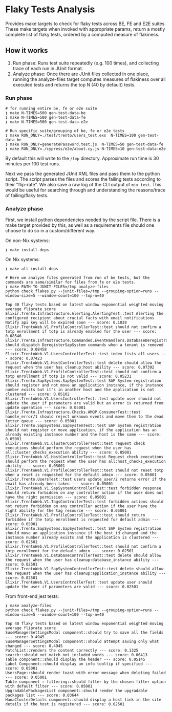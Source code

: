 # Flaky Tests Analysis

Provides make targets to check for flaky tests across BE, FE and E2E suites. These make targets when invoked with appropriate params, return a mostly complete list of flaky tests, ordered by a computed measure of flakiness.

## How it works

1. Run phase: Runs test suite repeatedly (e.g. 100 times), and collecting trace of each run in JUnit format.
2. Analyze phase: Once there are JUnit files collected in one place, running the analyze-files target computes measures of flakiness over all executed tests and returns the top N (40 by default) tests.

### Run phase

```
# for running entire be, fe or e2e suite
❯ make N-TIMES=500 gen-test-data-be
❯ make N-TIMES=500 gen-test-data-fe
❯ make N-TIMES=500 gen-test-data-e2e

# Run specific suite/grouping of be, fe or e2e tests
❯ make RUN_ONLY=./test/trento/users_test.exs  N-TIMES=100 gen-test-data-be
❯ make RUN_ONLY=generatePassword.test.js  N-TIMES=50 gen-test-data-fe
❯ make RUN_ONLY=./cypress/e2e/about.cy.js N-TIMES=10 gen-test-data-e2e
```
By default this will write to the `/tmp` directory. Approximate run time is 30 minutes per 100 test runs.

Next we pass the generated JUnit XML files and pass them to the python script.
The script parses the files and scores the failing tests according to their "flip-rate".
We also save a raw log of the CLI output of `mix test`. This would be useful for searching through 
and understanding the reasons/trace of failing/flaky tests.

### Analyze phase

First, we install python dependencies needed by the script file.
There is a make target provided by this, as well as a requirements file should one choose to do so in a custom/different way.

On non-Nix systems:
```
❯ make install-deps
```

On Nix systems:
```
❯ make alt-install-deps
```

```
# Here we analyze files generated from run of be tests, but the commands are same/similar for files from fe or e2e tests.
❯ make PATH-TO-JUNIT-FILES=/tmp analyze-files
python check_flakes.py --junit-files=/tmp --grouping-option=runs --window-size=5 --window-count=100 --top-n=40

Top 40 flaky tests based on latest window exponential weighted moving average fliprate score
Elixir.Trento.Infrastructure.Alerting.AlertingTest::test Alerting the configured recipient about crucial facts with email notifications Notify api key will be expired soon --- score: 0.1038
Elixir.TrentoWeb.V1.ProfileControllerTest::test should not confirm a totp enrollment if totp is already enabled for the user --- score: 0.08546
Elixir.Trento.Infrastructure.Commanded.EventHandlers.DatabaseDeregistrationEventHandlerTest::test should dispatch DeregisterSapSystem commands when a tenant is removed --- score: 0.08458
Elixir.TrentoWeb.V1.UsersControllerTest::test index lists all users --- score: 0.07423
Elixir.TrentoWeb.V1.HostControllerTest::test delete should allow the request when the user has cleanup:host ability --- score: 0.07392
Elixir.TrentoWeb.V1.ProfileControllerTest::test should not confirm a totp enrollment if totp is not valid --- score: 0.05231
Elixir.Trento.SapSystems.SapSystemTest::test SAP System registration should register and not move an application instance, if the instance number exists but it's in another host and the application is not clustered --- score: 0.05102
Elixir.TrentoWeb.V1.UsersControllerTest::test update user should not update the user if parameters are valid but an error is returned from update operation --- score: 0.05001
Elixir.Trento.Infrastructure.Checks.AMQP.ConsumerTest::test handle_error/1 should reject unknown events and move them to the dead letter queue --- score: 0.05001
Elixir.Trento.SapSystems.SapSystemTest::test SAP System registration should not register or move application, if the application has an already existing instance number and the host is the same --- score: 0.05001
Elixir.TrentoWeb.V1.ClusterControllerTest::test request check executions should perform the request when the user has all:cluster_checks_execution ability --- score: 0.05001
Elixir.TrentoWeb.V1.HostControllerTest::test Request check executions should perform the request when the user has all:host_checks_execution ability --- score: 0.05001
Elixir.TrentoWeb.V1.ProfileControllerTest::test should not reset totp when a reset is requested for the default admin --- score: 0.05001
Elixir.Trento.UsersTest::test users update_user/2 returns error if the email has already been taken --- score: 0.05001
Elixir.TrentoWeb.V1.SapSystemControllerTest::test forbidden response should return forbidden on any controller action if the user does not have the right permission --- score: 0.05001
Elixir.TrentoWeb.V1.TagsControllerTest::test forbidden actions should not return forbidden on any controller action if the user have the right ability for the tag resource --- score: 0.05001
Elixir.TrentoWeb.V1.ProfileControllerTest::test should return forbidden if the totp enrollment is requested for default admin --- score: 0.05001
Elixir.Trento.SapSystems.SapSystemTest::test SAP System registration should move an application instance if the host_id changed and the instance number already exists and the application is clustered --- score: 0.02501
Elixir.TrentoWeb.V1.ProfileControllerTest::test should not confirm a totp enrollment for the default admin --- score: 0.02501
Elixir.TrentoWeb.V1.DatabaseControllerTest::test delete should allow the request when the user has cleanup:database_instance ability --- score: 0.02501
Elixir.TrentoWeb.V1.SapSystemControllerTest::test delete should allow the request when the user has cleanup:application_instance ability --- score: 0.02501
Elixir.TrentoWeb.V1.UsersControllerTest::test update user should update the user if parameters are valid --- score: 0.02501
```


From front-end jest tests:

```
❯ make analyze-files
python check_flakes.py --junit-files=/tmp --grouping-option=runs --window-size=5 --window-count=100 --top-n=40

Top 40 flaky tests based on latest window exponential weighted moving average fliprate score
SuseManagerSettingsModal component::should try to save all the fields --- score: 0.4945
SuseManagerSettingsModal component::should attempt saving only what changed --- score: 0.4945
PatchList::renders the content correctly --- score: 0.1325
search::should not match not included words --- score: 0.06413
Table component::should display the header --- score: 0.05145
Label Component::should display an info tooltip if specified --- score: 0.05001
UsersPage::should render toast with error message when deleting failed --- score: 0.05001
Table component › filtering::should filter by the chosen filter option with default filter --- score: 0.05001
UpgradablePackagesList component::should render the upgradable packages list --- score: 0.03644
HanaClusterDetails component::should display a host link in the site details if the host is registered --- score: 0.02501
```
